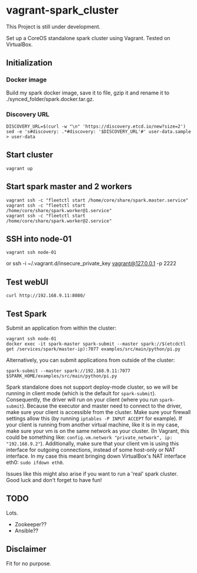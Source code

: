 # vagrant-spark_cluster

This Project is still under development.

Set up a CoreOS standalone spark cluster using Vagrant. Tested on VirtualBox.

## Initialization

### Docker image

Build my spark docker image, save it to file, gzip it and rename it to ./synced_folder/spark.docker.tar.gz.

### Discovery URL

	DISCOVERY_URL=$(curl -w "\n" 'https://discovery.etcd.io/new?size=2')
	sed -e 's#discovery: .*#discovery: '$DISCOVERY_URL'#' user-data.sample > user-data

## Start cluster

	vagrant up

## Start spark master and 2 workers

	vagrant ssh -c "fleetctl start /home/core/share/spark.master.service"
	vagrant ssh -c "fleetctl start /home/core/share/spark.worker@1.service"
	vagrant ssh -c "fleetctl start /home/core/share/spark.worker@2.service"

## SSH into node-01

	vagrant ssh node-01
or
	ssh -i ~/.vagrant.d/insecure_private_key vagrant@127.0.0.1 -p 2222

## Test webUI

	curl http://192.168.9.11:8080/

## Test Spark

Submit an application from within the cluster:

	vagrant ssh node-01
	docker exec -it spark-master spark-submit --master spark://$(etcdctl get /services/spark/master-ip):7077 examples/src/main/python/pi.py

Alternatively, you can submit applications from outside of the cluster:

	spark-submit --master spark://192.168.9.11:7077 $SPARK_HOME/examples/src/main/python/pi.py

Spark standalone does not support deploy-mode cluster, so we will be running in client mode (which is the default for `spark-submit`). Consequently, the driver will run on your client (where you run `spark-submit`). Because the executor and master need to connect to the driver, make sure your client is accessible from the cluster. Make sure your firewall settings allow this (by running `iptables -P INPUT ACCEPT` for example).
If your client is running from another virtual machine, like it is in my case, make sure your vm is on the same network as your cluster. (In Vagrant, this could be something like: `config.vm.network "private_network", ip: "192.168.9.2"`). Additionally, make sure that your client vm is using this interface for outgoing connections, instead of some host-only or NAT interface. In my case this meant bringing down VirtualBox's NAT interface eth0: `sudo ifdown eth0`.

Issues like this might also arise if you want to run a 'real' spark cluster. Good luck and don't forget to have fun!

## TODO

Lots.

- Zookeeper??
- Ansible??

## Disclaimer

Fit for no purpose.
